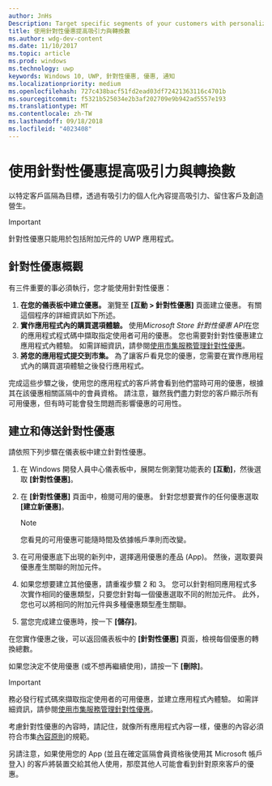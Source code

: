 ```yaml
---
author: JnHs
Description: Target specific segments of your customers with personalized content to increase engagement, retention, and monetization.
title: 使用針對性優惠提高吸引力與轉換數
ms.author: wdg-dev-content
ms.date: 11/10/2017
ms.topic: article
ms.prod: windows
ms.technology: uwp
keywords: Windows 10, UWP, 針對性優惠, 優惠, 通知
ms.localizationpriority: medium
ms.openlocfilehash: 727c438bacf51fd2ead03df72421363116c4701b
ms.sourcegitcommit: f5321b525034e2b3af202709e9b942ad5557e193
ms.translationtype: MT
ms.contentlocale: zh-TW
ms.lasthandoff: 09/18/2018
ms.locfileid: "4023408"
---
```

# <a name="use-targeted-offers-to-maximize-engagement-and-conversions"></a>使用針對性優惠提高吸引力與轉換數

以特定客戶區隔為目標，透過有吸引力的個人化內容提高吸引力、留住客戶及創造營生。

> [!IMPORTANT]
> 針對性優惠只能用於包括附加元件的 UWP 應用程式。

## <a name="targeted-offer-overview"></a>針對性優惠概觀

有三件重要的事必須執行，您才能使用針對性優惠：

1. **在您的儀表板中建立優惠。** 瀏覽至 **\[互動 > 針對性優惠\]** 頁面建立優惠。 有關這個程序的詳細資訊如下所述。
2. **實作應用程式內的購買選項體驗。** 使用*Microsoft Store 針對性優惠 API*在您的應用程式程式碼中擷取指定使用者可用的優惠。 您也需要對針對性優惠建立應用程式內體驗。 如需詳細資訊，請參閱[使用市集服務管理針對性優惠](../monetize/manage-targeted-offers-using-windows-store-services.md)。
3. **將您的應用程式提交到市集。** 為了讓客戶看見您的優惠，您需要在實作應用程式內的購買選項體驗之後發行應用程式。

完成這些步驟之後，使用您的應用程式的客戶將會看到他們當時可用的優惠，根據其在該優惠相關區隔中的會員資格。 請注意，雖然我們盡力對您的客戶顯示所有可用優惠，但有時可能會發生問題而影響優惠的可用性。


## <a name="to-create-and-send-a-targeted-offer"></a>建立和傳送針對性優惠

請依照下列步驟在儀表板中建立針對性優惠。

1.  在 Windows 開發人員中心儀表板中，展開左側瀏覽功能表的 **\[互動\]**，然後選取 **\[針對性優惠\]**。
2.  在 **\[針對性優惠\]** 頁面中，檢閱可用的優惠。 針對您想要實作的任何優惠選取 **\[建立新優惠\]**。

    > [!NOTE]
    > 您看見的可用優惠可能隨時間及依據帳戶準則而改變。

3.  在可用優惠底下出現的新列中，選擇適用優惠的產品 (App)。 然後，選取要與優惠產生關聯的附加元件。
4.  如果您想要建立其他優惠，請重複步驟 2 和 3。 您可以針對相同應用程式多次實作相同的優惠類型，只要您針對每一個優惠選取不同的附加元件。 此外，您也可以將相同的附加元件與多種優惠類型產生關聯。
5.  當您完成建立優惠時，按一下 **\[儲存\]**。

在您實作優惠之後，可以返回儀表板中的 **\[針對性優惠\]** 頁面，檢視每個優惠的轉換總數。

如果您決定不使用優惠 (或不想再繼續使用)，請按一下 **\[刪除\]**。

> [!IMPORTANT]
> 務必發行程式碼來擷取指定使用者的可用優惠，並建立應用程式內體驗。 如需詳細資訊，請參閱[使用市集服務管理針對性優惠](../monetize/manage-targeted-offers-using-windows-store-services.md)。
>
> 考慮針對性優惠的內容時，請記住，就像所有應用程式內容一樣，優惠的內容必須符合市集[內容原則](https://docs.microsoft.com/en-us/legal/windows/agreements/store-policies)的規範。
>
> 另請注意，如果使用您的 App (並且在確定區隔會員資格後使用其 Microsoft 帳戶登入) 的客戶將裝置交給其他人使用，那麼其他人可能會看到針對原來客戶的優惠。
